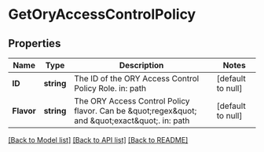 # GetOryAccessControlPolicy

## Properties
Name | Type | Description | Notes
------------ | ------------- | ------------- | -------------
**ID** | **string** | The ID of the ORY Access Control Policy Role.  in: path | [default to null]
**Flavor** | **string** | The ORY Access Control Policy flavor. Can be \&quot;regex\&quot; and \&quot;exact\&quot;.  in: path | [default to null]

[[Back to Model list]](../README.md#documentation-for-models) [[Back to API list]](../README.md#documentation-for-api-endpoints) [[Back to README]](../README.md)


